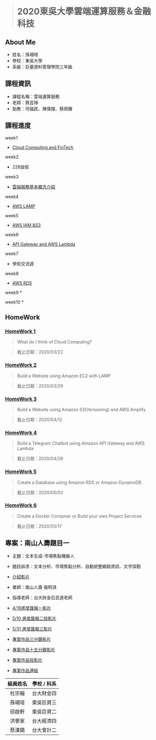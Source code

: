 > # 2020東吳大學雲端運算服務＆金融科技

## About Me
* 姓名：孫翊瑄
* 學校：東吳大學
* 系級：巨量資料管理學院三年級

## 課程資訊
* 課程名稱：雲端運算服務
* 老師：蔡芸琤
* 助教：司福民、陳偉傑、蔡雨臻

## 課程進度
week1
* [Cloud Computing and FinTech](https://docs.google.com/presentation/d/e/2PACX-1vQQ4-146uvQCZn9VjZKTZM2P_svSrkrzvVN2dlKmXVK3IlqYWTTmBfaG1unOBZ65gOuVyac4c__RIj2/pub?start=false&loop=false&delayms=3000&fbclid=IwAR3B47fq5aXUh_oa6KUf2rF3MyEMeNgh7AU6a_uF2i1gYdL40TOSx06EHtM&slide=id.gbde736d55e_0_107)

week2
* 228放假

week3
* [雲端服務基本概念介紹](https://drive.google.com/file/d/1UYbm03ehUAsKlICvyp1P4I0PZ_g8vlCv/view)

week4
* [AWS LAMP](https://drive.google.com/file/d/1ysolgVFlpZTMhIPXL7sbdnSzjG5XUicN/view)

week5
* [AWS IAM &S3](https://drive.google.com/file/d/1zTAF-32yebhsIAqjfyM30cjMKl9lvbf-/view)

week6
* [API Gateway and AWS Lambda](https://drive.google.com/file/d/1-AsnJmAldi_-gPnxdQcyBifScMmR_IBk/view)

week7
* 學術交流週

week8
* [AWS RDS](https://drive.google.com/file/d/1-Tt21ovueEePMO75VcPnuZADbrIcL4jH/view)

week9
* 

week10
*

## HomeWork
### [HomeWork 1](https://github.com/yi-hsuan-sun/fintech/blob/main/HW/homework1.md) 
> What do I think of Cloud Computing?

> 截止日期：2020/03/22

### [HomeWork 2](https://youtu.be/q2-za882nwU) 
> Build a Website using Amazon EC2 with LAMP

> 截止日期：2020/03/29

### [HomeWork 3](https://youtu.be/VHmzQrbTMRY)
> Build a Website using Amazon S3(Versioning)
and AWS Amplify

> 截止日期：2020/04/12

### [HomeWork 4](https://youtu.be/m3zIOG039YE)
> Build a Telegram Chatbot using Amazon API
Gateway and AWS Lambda

> 截止日期：2020/04/26

### [HomeWork 5](https://youtu.be/WWqD-_CmFHY)
> Create a Database using Amazon RDS or
Amazon DynamoDB

> 截止日期：2020/05/03

### [HomeWork 6](https://youtu.be/EUXAt0hpBHc)
>Create a Docker Container or Build your own
Project Services

> 截止日期：2020/05/17

## 專案：南山人壽題目一
* 主題：文本生成-市場焦點機器人
* 題目訴求：文本分析、市場焦點分析、自動統整網路資訊、文字探勘
* [介紹影片](https://www.youtube.com/watch?v=fkgywFwyhOs)

* 業師：南山人壽 張明淇    
* 指導老師：台大財金石百達老師
* [4/19進度匯報一影片](https://youtu.be/tEMPKnyzjzM)
* [5/10 進度匯報二投影片](https://cdn.fbsbx.com/v/t59.2708-21/180693823_875473853036651_4580435053637115285_n.pptx/%E5%8D%97%E5%B1%B1%E4%B8%80T2-%E9%80%B2%E5%BA%A6%E5%8C%AF%E5%A0%B1%E4%BA%8C.pptx?_nc_cat=107&ccb=1-3&_nc_sid=0cab14&_nc_ohc=sVgAiIZ2VzwAX8wV7TP&_nc_ht=cdn.fbsbx.com&oh=2b72e8b995d8a7df5d989ec731a56fff&oe=609A7428&dl=1)
* [5/31 進度匯報三影片](https://youtu.be/ooKi3z3LUdQ)
* [專案作品三分鐘影片](https://youtu.be/4i5B8hfvl6w)
* [專案作品十五分鐘影片](https://www.youtube.com/watch?v=X1RBUOlYgpI)
* [專案作品投影片](https://cdn.fbsbx.com/v/t59.2708-21/202617452_610413453321807_3734502651006135160_n.pdf/文本生成4.pdf?_nc_cat=103&ccb=1-3&_nc_sid=0cab14&_nc_ohc=jhpRv-apeFQAX-9A6pR&_nc_ht=cdn.fbsbx.com&oh=9cd15ed72102299706dfe4d03d2b5806&oe=60D3901E&dl=1)
* [專案作品連結](https://fintech-2021-t2.herokuapp.com/)

| 組員姓名   | 學校 / 科系   | 
| :---: | :-------------: | 
| 杜宗翰   | 台大財金四       | 
| 孫翊瑄   | 東吳巨資三       | 
| 邱啟軒   | 東吳巨資二       |
| 洪譽家   | 台大經濟四       | 
| 蔡漢錩   | 台大會計二       | 


